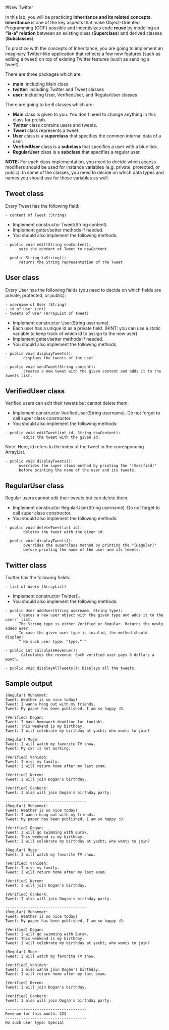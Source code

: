 #New Twitter 

In this lab, you will be practicing **Inheritance and its related concepts**. **Inheritance** is one of the key aspects that make Object-Oriented Programming (OOP) possible and incentivizes code **reuse** by modeling an **“is-a” relation** between an existing class (**Superclass**) and derived classes (**Subclasses**).

To practice with the concepts of Inheritance, you are going to implement an imaginary Twitter-like application that reflects a few new features (such as editing a tweet) on top of existing Twitter features (such as sending a tweet).

There are three packages which are:


- **main**: including Main class
- **twitter**: including Twitter and Tweet classes
- **user**: including User, VerifiedUser, and RegularUser classes

There are going to be 6 classes which are: 

- **Main** class is given to you. You don't need to change anything in this class for prelab.
- **Twitter** class contains users and tweets.
- **Tweet** class represents a tweet.
- **User** class is a **superclass** that specifies the common internal data of a user.
- **VerifiedUser** class is a **subclass** that specifies a user with a blue tick. 
- **RegularUser** class is a **subclass** that specifies a regular user.

**NOTE:** For each class implementation, you need to decide which access modifiers should be used for instance variables (e.g. private, protected, or public). In some of the classes, you need to decide on which data types and names you should use for those variables as well. 

## Tweet class

Every Tweet has the following field:

```
- content of Tweet (String)
```

- Implement constructor Tweet(String content). 
- Implement getter/setter methods if needed.
- You should also implement the following methods:

```
- public void edit(String newContent): 
      sets the content of Tweet to newContent
      
- public String toString(): 
      returns the String representation of the Tweet
```

## User class

Every User has the following fields (you need to decide on which fields are private, protected, or public): 

```
- username of User (String)
- id of User (int)
- tweets of User (ArrayList of Tweet)
```

- Implement constructor User(String username). 
- Each user has a unique id as a private field. (HINT: you can use a static variable to keep track of which id to assign to the new user)
- Implement getter/setter methods if needed.
- You should also implement the following methods:

```
- public void displayTweets():
        displays the tweets of the user
        
- public void sendTweet(String content):
        creates a new tweet with the given content and adds it to the tweets list.
```

## VerifiedUser class

Verified users can edit their tweets but cannot delete them.

- Implement constructor VerifiedUser(String username). Do not forget to call super class constructor.
- You should also implement the following methods:

```
- public void editTweet(int id, String newContent):
        edits the tweet with the given id.
```        
Note: Here, id refers to the index of the tweet in the corresponding ArrayList.  
```
- public void displayTweets():
      overrides the super class method by printing the "(Verified)" 
      before printing the name of the user and its tweets.
```

## RegularUser class

Regular users cannot edit their tweets but can delete them.

- Implement constructor RegularUser(String username). Do not forget to call super class constructor.
- You should also implement the following methods:

```
- public void deleteTweet(int id):
        deletes the tweet with the given id.
        
- public void displayTweets(): 
        overrides the superclass method by printing the "(Regular)" 
        before printing the name of the user and its tweets.
```

## Twitter class

Twitter has the following fields:

```
- list of users (ArrayList)
```

- Implement constructor Twitter().
- You should also implement the following methods:

```
- public User addUser(String username, String type):
      Creates a new user object with the given type and adds it to the users' list. 
      The String type is either Verified or Regular. Returns the newly added user. 
      In case the given user type is invalid, the method should display: 
      ” No such user type: “type.” “
      
- public int calculateRevenue():
       Calculates the revenue. Each verified user pays 8 dollars a month. 
       
- public void displayAllTweets(): Displays all the tweets.
```

## Sample output

```
(Regular) Muhammet:
Tweet: Weather is so nice today!
Tweet: I wanna hang out with my friends.
Tweet: My paper has been published, I am so happy :D.

(Verified) Dogan:
Tweet: I have homework deadline for tonight.
Tweet: This weekend is my birthday.
Tweet: I will celebrate my birthday at yacht; who wants to join?

(Regular) Muge:
Tweet: I will watch my favorite TV show.
Tweet: My car is not working.

(Verified) Vahideh:
Tweet: I miss my family.
Tweet: I will return home after my last exam.

(Verified) Kerem:
Tweet: I will join Dogan's birthday.

(Verified) Canberk:
Tweet: I also will join Dogan's birthday party.

------------------------------------
(Regular) Muhammet:
Tweet: Weather is so nice today!
Tweet: I wanna hang out with my friends.
Tweet: My paper has been published, I am so happy :D.

(Verified) Dogan:
Tweet: I will go swimming with Burak.
Tweet: This weekend is my birthday.
Tweet: I will celebrate my birthday at yacht; who wants to join?

(Regular) Muge:
Tweet: I will watch my favorite TV show.

(Verified) Vahideh:
Tweet: I miss my family.
Tweet: I will return home after my last exam.

(Verified) Kerem:
Tweet: I will join Dogan's birthday.

(Verified) Canberk:
Tweet: I also will join Dogan's birthday party.

------------------------------------
(Regular) Muhammet:
Tweet: Weather is so nice today!
Tweet: My paper has been published, I am so happy :D.

(Verified) Dogan:
Tweet: I will go swimming with Burak.
Tweet: This weekend is my birthday.
Tweet: I will celebrate my birthday at yacht; who wants to join?

(Regular) Muge:
Tweet: I will watch my favorite TV show.

(Verified) Vahideh:
Tweet: I also wanna join Dogan's birthday.
Tweet: I will return home after my last exam.

(Verified) Kerem:
Tweet: I will join Dogan's birthday.

(Verified) Canberk:
Tweet: I also will join Dogan's birthday party.

------------------------------------
Revenue for this month: 32$
------------------------------------
No such user type: Special

```
